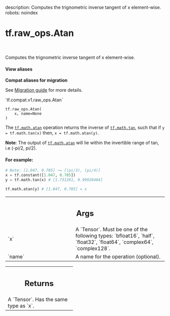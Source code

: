 description: Computes the trignometric inverse tangent of x element-wise.
robots: noindex

# tf.raw_ops.Atan

<!-- Insert buttons and diff -->

<table class="tfo-notebook-buttons tfo-api nocontent" align="left">

</table>



Computes the trignometric inverse tangent of x element-wise.


<section class="expandable">
  <h4 class="showalways">View aliases</h4>
  <p>
<b>Compat aliases for migration</b>
<p>See
<a href="https://www.tensorflow.org/guide/migrate">Migration guide</a> for
more details.</p>
<p>`tf.compat.v1.raw_ops.Atan`</p>
</p>
</section>

<pre class="devsite-click-to-copy prettyprint lang-py tfo-signature-link">
<code>tf.raw_ops.Atan(
    x, name=None
)
</code></pre>



<!-- Placeholder for "Used in" -->

The <a href="../../tf/math/atan.md"><code>tf.math.atan</code></a> operation returns the inverse of <a href="../../tf/math/tan.md"><code>tf.math.tan</code></a>, such that
if `y = tf.math.tan(x)` then, `x = tf.math.atan(y)`.

**Note**: The output of <a href="../../tf/math/atan.md"><code>tf.math.atan</code></a> will lie within the invertible range
of tan, i.e (-pi/2, pi/2).

#### For example:



```python
# Note: [1.047, 0.785] ~= [(pi/3), (pi/4)]
x = tf.constant([1.047, 0.785])
y = tf.math.tan(x) # [1.731261, 0.99920404]

tf.math.atan(y) # [1.047, 0.785] = x
```

<!-- Tabular view -->
 <table class="responsive fixed orange">
<colgroup><col width="214px"><col></colgroup>
<tr><th colspan="2"><h2 class="add-link">Args</h2></th></tr>

<tr>
<td>
`x`<a id="x"></a>
</td>
<td>
A `Tensor`. Must be one of the following types: `bfloat16`, `half`, `float32`, `float64`, `complex64`, `complex128`.
</td>
</tr><tr>
<td>
`name`<a id="name"></a>
</td>
<td>
A name for the operation (optional).
</td>
</tr>
</table>



<!-- Tabular view -->
 <table class="responsive fixed orange">
<colgroup><col width="214px"><col></colgroup>
<tr><th colspan="2"><h2 class="add-link">Returns</h2></th></tr>
<tr class="alt">
<td colspan="2">
A `Tensor`. Has the same type as `x`.
</td>
</tr>

</table>

